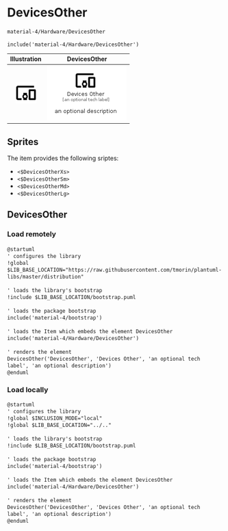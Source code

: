 # DevicesOther


```text
material-4/Hardware/DevicesOther
```

```text
include('material-4/Hardware/DevicesOther')
```



| Illustration | DevicesOther |
| :---: | :---: |
| ![illustration for Illustration](../../material-4/Hardware/DevicesOther.png) | ![illustration for DevicesOther](../../material-4/Hardware/DevicesOther.Local.png) |



## Sprites
The item provides the following sriptes:

- `<$DevicesOtherXs>`
- `<$DevicesOtherSm>`
- `<$DevicesOtherMd>`
- `<$DevicesOtherLg>`





## DevicesOther

### Load remotely
```plantuml
@startuml
' configures the library
!global $LIB_BASE_LOCATION="https://raw.githubusercontent.com/tmorin/plantuml-libs/master/distribution"

' loads the library's bootstrap
!include $LIB_BASE_LOCATION/bootstrap.puml

' loads the package bootstrap
include('material-4/bootstrap')

' loads the Item which embeds the element DevicesOther
include('material-4/Hardware/DevicesOther')

' renders the element
DevicesOther('DevicesOther', 'Devices Other', 'an optional tech label', 'an optional description')
@enduml
```

### Load locally
```plantuml
@startuml
' configures the library
!global $INCLUSION_MODE="local"
!global $LIB_BASE_LOCATION="../.."

' loads the library's bootstrap
!include $LIB_BASE_LOCATION/bootstrap.puml

' loads the package bootstrap
include('material-4/bootstrap')

' loads the Item which embeds the element DevicesOther
include('material-4/Hardware/DevicesOther')

' renders the element
DevicesOther('DevicesOther', 'Devices Other', 'an optional tech label', 'an optional description')
@enduml
```

